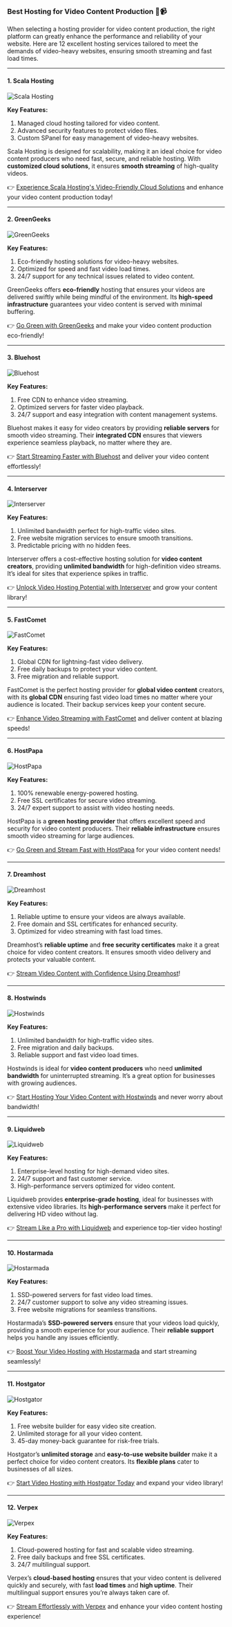 ### Best Hosting for Video Content Production 🎥📹

When selecting a hosting provider for video content production, the right platform can greatly enhance the performance and reliability of your website. Here are 12 excellent hosting services tailored to meet the demands of video-heavy websites, ensuring smooth streaming and fast load times.

---

#### 1. Scala Hosting 
![Scala Hosting](https://i.imgur.com/uJ5JIK3.png "Scala Web Hosting")

**Key Features:**
1. Managed cloud hosting tailored for video content.
2. Advanced security features to protect video files.
3. Custom SPanel for easy management of video-heavy websites.

Scala Hosting is designed for scalability, making it an ideal choice for video content producers who need fast, secure, and reliable hosting. With **customized cloud solutions**, it ensures **smooth streaming** of high-quality videos.

👉 [Experience Scala Hosting's Video-Friendly Cloud Solutions](https://snipitx.com/scala-jy) and enhance your video content production today!

---

#### 2. GreenGeeks 
![GreenGeeks](https://i.imgur.com/eEwuntu.jpg "GreenGeeks Hosting")

**Key Features:**
1. Eco-friendly hosting solutions for video-heavy websites.
2. Optimized for speed and fast video load times.
3. 24/7 support for any technical issues related to video content.

GreenGeeks offers **eco-friendly** hosting that ensures your videos are delivered swiftly while being mindful of the environment. Its **high-speed infrastructure** guarantees your video content is served with minimal buffering.

👉 [Go Green with GreenGeeks](https://snipitx.com/greengeeks-jy) and make your video content production eco-friendly!

---

#### 3. Bluehost
![Bluehost](https://i.imgur.com/PasFF9E.jpeg "Bluehost Hosting")

**Key Features:**
1. Free CDN to enhance video streaming.
2. Optimized servers for faster video playback.
3. 24/7 support and easy integration with content management systems.

Bluehost makes it easy for video creators by providing **reliable servers** for smooth video streaming. Their **integrated CDN** ensures that viewers experience seamless playback, no matter where they are.

👉 [Start Streaming Faster with Bluehost](https://snipitx.com/bluehost-jy) and deliver your video content effortlessly!

---

#### 4. Interserver 
![Interserver](https://i.imgur.com/OM5dOEW.jpeg "Interserver Hosting")

**Key Features:**
1. Unlimited bandwidth perfect for high-traffic video sites.
2. Free website migration services to ensure smooth transitions.
3. Predictable pricing with no hidden fees.

Interserver offers a cost-effective hosting solution for **video content creators**, providing **unlimited bandwidth** for high-definition video streams. It’s ideal for sites that experience spikes in traffic.

👉 [Unlock Video Hosting Potential with Interserver](https://snipitx.com/interserver-jy) and grow your content library!

---

#### 5. FastComet
![FastComet](https://i.imgur.com/7qgXuWp.png "FastComet Hosting")

**Key Features:**
1. Global CDN for lightning-fast video delivery.
2. Free daily backups to protect your video content.
3. Free migration and reliable support.

FastComet is the perfect hosting provider for **global video content** creators, with its **global CDN** ensuring fast video load times no matter where your audience is located. Their backup services keep your content secure.

👉 [Enhance Video Streaming with FastComet](https://snipitx.com/fastcomet-jy) and deliver content at blazing speeds!

---

#### 6. HostPapa 
![HostPapa](https://i.imgur.com/ouDTkvl.jpeg "HostPapa Hosting")

**Key Features:**
1. 100% renewable energy-powered hosting.
2. Free SSL certificates for secure video streaming.
3. 24/7 expert support to assist with video hosting needs.

HostPapa is a **green hosting provider** that offers excellent speed and security for video content producers. Their **reliable infrastructure** ensures smooth video streaming for large audiences.

👉 [Go Green and Stream Fast with HostPapa](https://snipitx.com/hostpapa-jy) for your video content needs!

---

#### 7. Dreamhost
![Dreamhost](https://i.imgur.com/rXIg8ip.jpeg "Dreamhost Hosting")

**Key Features:**
1. Reliable uptime to ensure your videos are always available.
2. Free domain and SSL certificates for enhanced security.
3. Optimized for video streaming with fast load times.

Dreamhost’s **reliable uptime** and **free security certificates** make it a great choice for video content creators. It ensures smooth video delivery and protects your valuable content.

👉 [Stream Video Content with Confidence Using Dreamhost](https://snipitx.com/dreamhost-jy)!

---

#### 8. Hostwinds
![Hostwinds](https://i.imgur.com/53aSNXx.jpeg "Hostwinds Hosting")

**Key Features:**
1. Unlimited bandwidth for high-traffic video sites.
2. Free migration and daily backups.
3. Reliable support and fast video load times.

Hostwinds is ideal for **video content producers** who need **unlimited bandwidth** for uninterrupted streaming. It’s a great option for businesses with growing audiences.

👉 [Start Hosting Your Video Content with Hostwinds](https://snipitx.com/hostwinds-jy) and never worry about bandwidth!

---

#### 9. Liquidweb 
![Liquidweb](https://i.imgur.com/4IvT9SC.jpeg "Liquidweb Hosting")

**Key Features:**
1. Enterprise-level hosting for high-demand video sites.
2. 24/7 support and fast customer service.
3. High-performance servers optimized for video content.

Liquidweb provides **enterprise-grade hosting**, ideal for businesses with extensive video libraries. Its **high-performance servers** make it perfect for delivering HD video without lag.

👉 [Stream Like a Pro with Liquidweb](https://snipitx.com/liquidweb-jy) and experience top-tier video hosting!

---

#### 10. Hostarmada
![Hostarmada](https://i.imgur.com/KFbdf3o.jpeg "Hostarmada Hosting")

**Key Features:**
1. SSD-powered servers for fast video load times.
2. 24/7 customer support to solve any video streaming issues.
3. Free website migrations for seamless transitions.

Hostarmada’s **SSD-powered servers** ensure that your videos load quickly, providing a smooth experience for your audience. Their **reliable support** helps you handle any issues efficiently.

👉 [Boost Your Video Hosting with Hostarmada](https://snipitx.com/hostarmada-jy) and start streaming seamlessly!

---

#### 11. Hostgator 
![Hostgator](https://i.imgur.com/BcVkH57.jpeg "Hostgator Hosting")

**Key Features:**
1. Free website builder for easy video site creation.
2. Unlimited storage for all your video content.
3. 45-day money-back guarantee for risk-free trials.

Hostgator’s **unlimited storage** and **easy-to-use website builder** make it a perfect choice for video content creators. Its **flexible plans** cater to businesses of all sizes.

👉 [Start Video Hosting with Hostgator Today](https://snipitx.com/hostgator-jy) and expand your video library!

---

#### 12. Verpex 
![Verpex](https://i.imgur.com/6x5LhiS.jpeg "Verpex Hosting")

**Key Features:**
1. Cloud-powered hosting for fast and scalable video streaming.
2. Free daily backups and free SSL certificates.
3. 24/7 multilingual support.

Verpex’s **cloud-based hosting** ensures that your video content is delivered quickly and securely, with fast **load times** and **high uptime**. Their multilingual support ensures you’re always taken care of.

👉 [Stream Effortlessly with Verpex](https://snipitx.com/verpex-jy) and enhance your video content hosting experience!

